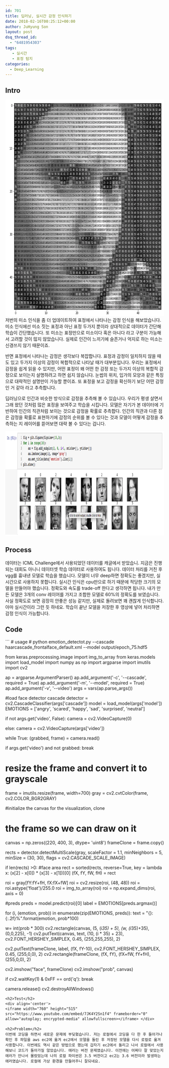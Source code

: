 ```yaml
---
id: 701
title: 딥러닝, 실시간 감정 인식하기
date: 2018-02-16T00:25:12+00:00
author: JuHyung Son
layout: post
dsq_thread_id:
  - "6481954303"
tags:
   - 실시간
   - 표정 탐지
categories:
  - Deep_Learning
---
```

<h2>Intro</h2>
<div align="center"><img src="/wp-content/uploads/2018/02/스크린샷-2018-02-15-오후-10.47.33.png" alt="" width="705" height="684" /> </div>
저번의 미소 인식을 좀 더 업데이트하여 표정에서 나타나는 감정 인식을 해보았습니다. 미소 인식에선 미소 짓는 표정과 아닌 표정 두가지 뿐이라 상대적으로 데이터가 간단해 학습이 간단했습니다. 또 미소는 표정만으로 미소이다 혹은 아니다 라고 구분이 가능해서 고려할 것이 많지 않았습니다. 실제로 인간이 느끼기에 슬픈거나 억지로 하는 미소는 신경쓰지 않기 때문이죠.

반면 표정에서 나타나는 감정은 생각보다 복잡합니다. 표정과 감정이 일치하지 않을 때도 있고 두가지 이상의 감정이 복합적으로 나타날 때가 대부분입니다. 우리는 표정에서 감정을 쉽게 읽을 수 있지만, 어떤 표정이 왜 어떤 한 감정 또는 두가지 이상의 복합적 감정으로 보이는지 설명하려고 하면 쉽지 않습니다. 눈썹의 위치, 입가의 모양과 같은 특징으로 대략적인 설명만이 가능할 뿐이죠. 또 표정을 보고 감정을 확신하기 보단 어떤 감정인 거 같아 라고 추측합니다.

딥러닝으로 인간과 비슷한 방식으로 감정을 추측해 볼 수 있습니다. 우리가 평생 살면서 그래 왔던 것처럼 많은 표정을 보여주고 학습을 시킵니다. 모델은 자기가 본 데이터에 기반하여 인간의 직관처럼 보이는 것으로 감정을 확률로 추측합다. 인간의 직관과 다른 점은 감정을 확률로 표현하기에 감정의 순위를 볼 수 있다는 것과 모델이 어떻게 감정을 추측하는 지 레이어를 뜯어보면 대략 볼 수 있다는 겁니다.
<div align='center'><img src="/wp-content/uploads/2018/02/스크린샷-2018-02-15-오후-10.46.25.png" alt="" width="1108" height="332" /></div>
<h2>Process</h2>
데이터는 ICML Challenge에서 사용되었던 데이터를 캐글에서 받았습니. 지금은 진행되는 대회도 아니니 데이터셋 학습 데이터로 사용하여도 됩니다. 데이터 처리를 거친 후 vgg를 흉내낸 모델로 학습을 했습니다. 모델이 너무 deep하면 정확도는 좋겠지만, 실시간으로 사용하지 못합니다. 실시간 인식은 cpu만으로 하기 때문에 적당한 크기의 모델을 만들어야 했습니다. 정확도와 속도를 trade-off 한다고 생각하면 됩니다. 내가 만든 모델은 3개의 conv 레이어를 가지고 조합한 모델로 60%의 정확도를 보였습니다. 사실 정확도로 보면 굉장히 안좋은 성능 같지만, 실제로 돌려보면 꽤 괜찮게 인식합니다. 아마 실시간이라 그런 듯 하네요. 학습이 끝난 모델을 저장한 후 영상에 넣어 처리하면 감정 인식이 가능합니다.

<h2>Code</h2>
```
# usage
# python emotion_detectot.py --cascade haarcascade_frontalface_default.xml --model output/epoch_75.hdf5

from keras.preprocessing.image import img_to_array
from keras.models import load_model
import numpy as np
import argparse
import imutils
import cv2

ap = argparse.ArgumentParser()
ap.add_argument('-c', '--cascade', required = True)
ap.add_argument('-m', '--model', required = True)
ap.add_argument('-v', '--video')
args = vars(ap.parse_args())

#load face detector cascade
detector = cv2.CascadeClassifier(args['cascade'])
model = load_model(args['model'])
EMOTIONS = ['angry', 'scared', 'happy', 'sad', 'surprised', 'neutral']

if not args.get('video', False):
camera = cv2.VideoCapture(0)

else:
camera = cv2.VideoCapture(args['video'])

while True:
(grabbed, frame) = camera.read()

if args.get('video') and not grabbed:
break
# resize the frame and convert it to grayscale
frame = imutils.resize(frame, width=700)
gray = cv2.cvtColor(frame, cv2.COLOR_BGR2GRAY)

#initialize the canvas for the visualization, clone
# the frame so we can draw on it
canvas = np.zeros((220, 400, 3), dtype= 'uint8')
frameClone = frame.copy()

rects = detector.detectMultiScale(gray, scaleFactor = 1.1,
minNeighbors = 5, minSize = (30, 30),
flags = cv2.CASCADE_SCALE_IMAGE)

if len(rects) >0:
#face area
rect = sorted(rects, reverse=True, key = lambda x: (x[2] - x[0]) * (x[3] - x[1]))[0]
(fX, fY, fW, fH) = rect

roi = gray[fY:fY+fH, fX:fX+fW]
roi = cv2.resize(roi, (48, 48))
roi = roi.astype('float')/255.0
roi = img_to_array(roi)
roi = np.expand_dims(roi, axis = 0)

#preds
preds = model.predict(roi)[0]
label = EMOTIONS[preds.argmax()]

for (i, (emotion, prob)) in enumerate(zip(EMOTIONS, preds)):
text = "{}: {:.2f}%".format(emotion, prob*100)

w= int(prob * 300)
cv2.rectangle(canvas, (5, (i*35) + 5),
(w, (i*35)+35), (0,0,225), -1)
cv2.putText(canvas, text, (10, (i * 35) + 23),
cv2.FONT_HERSHEY_SIMPLEX, 0.45, (255,255,255), 2)

cv2.putText(frameClone, label, (fX, fY-10), cv2.FONT_HERSHEY_SIMPLEX, 0.45, (255,0,0), 2)
cv2.rectangle(frameClone, (fX, fY), (fX+fW, fY+fH),(255,0,0), 2)

cv2.imshow("face", frameClone)
cv2.imshow("prob", canvas)

if cv2.waitKey(1) & 0xFF == ord('q'):
break

camera.release()
cv2.destroyAllWindows()
```
<h2>Test</h2>
<div align='center'>
<iframe width="760" height="515" src="https://www.youtube.com/embed/7JK4Y2Sn1f4" frameborder="0" allow="autoplay; encrypted-media" allowfullscreen></iframe> </div>

<h2>Problem</h2>
이번에 코딩을 하면서 새로운 문제에 부딪혔습니다. 저는 로컬에서 코딩을 다 한 후 돌아가나 확인 후 파일을 aws ec2에 옮겨 ec2에서 모델을 돌린 후 저장된 모델을 다시 로컬로 옮겨 사용합니다. 이번에도 역시 같은 방법으로 했는데 갑자기 ec2에서 돌리고 나서 로컬에서 사용해보니 코드가 돌아가질 않았습니다. 에러는 버전 문제였습니다. 이전에는 어쩌다 잘 맞았는지 에러가 안나서 몰랐었는데 나의 로컬 파이썬은 3.5 버전이고 ec2는 3.6 버전이라 발생하는 에러였습니다. 로컬에 가상 환경을 만들어주니 잘되네요.

